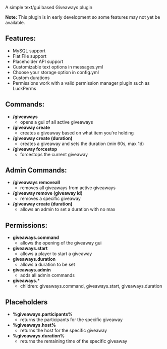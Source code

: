 A simple text/gui based Giveaways plugin

**Note:** This plugin is in early development so some features may not yet be available.

## Features:
- MySQL support
- Flat File support
- Placeholder API support
- Customizable text options in messages.yml
- Choose your storage option in config.yml
- Custom durations
- Permissions work with a valid permission manager plugin such as LuckPerms

## Commands:
- **/giveaways**
  - opens a gui of all active giveaways
- **/giveaway create**
  - creates a giveaway based on what item you're holding
- **/giveaway create (duration)**
  - creates a giveaway and sets the duration (min 60s, max 1d)
- **/giveaway forcestop**
  - forcestops the current giveaway

## Admin Commands:
- **/giveaways removeall**
  - removes all giveaways from active giveaways
- **/giveaway remove (giveaway id)**
  - removes a specific giveaway
- **/giveaway create (duration)**
  - allows an admin to set a duration with no max

## Permissions:
- **giveaways.command**
  - allows the opening of the giveaway gui
- **giveaways.start**
  - allows a player to start a giveaway
- **giveaways.duration**
  - allows a duration to be set
- **giveaways.admin**
  - adds all admin commands
- **giveaways.***
  - children: giveaways.command, giveaways.start, giveaways.duration

## Placeholders
- **%giveaways.participants%**
  - returns the participants for the specific giveaway
- **%giveaways.host%**
  - returns the host for the specific giveaway
- **%giveaways.duration%**
  - returns the remaining time of the specific giveaway
